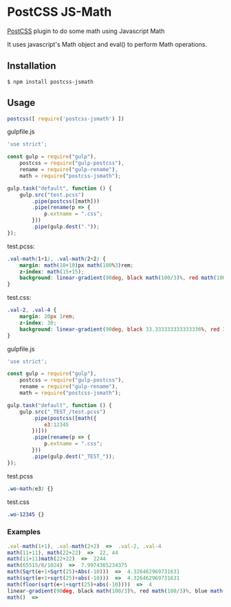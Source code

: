 # PostCSS JS-Math 

[PostCSS] plugin to do some math using Javascript Math

It uses javascript's Math object and eval() to perform Math operations. 

[PostCSS]: https://github.com/postcss/postcss


## Installation

```console
$ npm install postcss-jsmath
```

## Usage

```js
postcss([ require('postcss-jsmath') ])
```

gulpfile.js
```js
'use strict';

const gulp = require("gulp"),
    postcss = require("gulp-postcss"),
    rename = require("gulp-rename"),
    math = require("postcss-jsmath");

gulp.task("default", function () {
    gulp.src("test.pcss")
        .pipe(postcss([math]))
        .pipe(rename(p => {
            p.extname = ".css";
        }))
        .pipe(gulp.dest("."));
});
```

test.pcss: 
```scss
.val-math(1+1), .val-math(2+2) {
    margin: math(10+10)px math(100%3)rem;
    z-index: math(15+15);
    background: linear-gradient(90deg, black math(100/3)%, red math(100/3)%, blue math(100/3)%);
}
```
test.css:
```css
.val-2, .val-4 {
    margin: 20px 1rem;
    z-index: 30;
    background: linear-gradient(90deg, black 33.333333333333336%, red 33.333333333333336%, blue 33.333333333333336%);
}
```

gulpfile.js
```js
'use strict';

const gulp = require("gulp"),
    postcss = require("gulp-postcss"),
    rename = require("gulp-rename"),
    math = require("postcss-jsmath");

gulp.task("default", function () {
    gulp.src("_TEST_/test.pcss")
        .pipe(postcss([math({
			e3:12345
		})]))
        .pipe(rename(p => {
            p.extname = ".css";
        }))
        .pipe(gulp.dest("_TEST_"));
});
```

test.pcss
```scss
.wo-math(e3) {}
```

test.css
```css
.wo-12345 {}
```

### Examples
```js
.val-math(1+1), .val-math(2+2)  =>  .val-2, .val-4
math(11+11), math(22+22)  =>  22, 44
math(11+11)math(22+22)  =>  2244
math(65515/8/1024)  =>  7.9974365234375
math(Sqrt(e+1+Sqrt(25)+Abs(-10)))  =>  4.326462969731631
math(sqrt(e+1+sqrt(25)+abs(-10)))  =>  4.326462969731631
math(floor(sqrt(e+1+sqrt(25)+abs(-10))))  =>  4
linear-gradient(90deg, black math(100/3)%, red math(100/3)%, blue math(100/3)%)  =>  linear-gradient(90deg, black 33.333333333333336%, red 33.333333333333336%, blue 33.333333333333336%)
math()  =>
```

